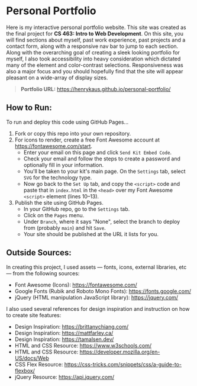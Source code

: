 # Personal Portfolio

Here is my interactive personal portfolio website. This site was created as the final project for **CS 463: Intro to Web Development**. On this site, you will find sections about myself, past work experience, past projects and a contact form, along with a responsive nav bar to jump to each section. Along with the overarching goal of creating a sleek looking portfolio for myself, I also took accessibility into heavy consideration which dictated many of the element and color-contrast selections. Responsiveness was also a major focus and you should hopefully find that the site will appear pleasant on a wide-array of display sizes.

> **Portfolio URL:** https://henrykaus.github.io/personal-portfolio/

## How to Run:

To run and deploy this code using GitHub Pages...

1. Fork or copy this repo into your own repository.
2. For icons to render, create a free Font Awesome account at https://fontawesome.com/start.
   - Enter your email on this page and click `Send Kit Embed Code`.
   - Check your email and follow the steps to create a password and optionally fill in your information.
   - You'll be taken to your kit's main page. On the `Settings` tab, select `SVG` for the technology type.
   - Now go back to the `Set Up` tab, and copy the `<script>` code and paste that in `index.html` in the `<head>` over my Font Awesome `<script>` element (lines 10–13).
3. Publish the site using GitHub Pages.
   - In your GitHub repo, go to the `Settings` tab.
   - Click on the `Pages` menu.
   - Under `Branch`, where it says "None", select the branch to deploy from (probably `main`) and hit `Save`.
   - Your site should be published at the URL it lists for you.

## Outside Sources:

In creating this project, I used assets — fonts, icons, external libraries, etc — from the following sources:

- Font Awesome (Icons): https://fontawesome.com/
- Google Fonts (Rubik and Roboto Mono Fonts): https://fonts.google.com/
- jQuery (HTML manipulation JavaScript library): https://jquery.com/

I also used several references for design inspiration and instruction on how to create site features:

- Design Inspiration: https://brittanychiang.com/
- Design Inspiration: https://mattfarley.ca/
- Design Inspiration: https://tamalsen.dev/
- HTML and CSS Resource: https://www.w3schools.com/
- HTML and CSS Resource: https://developer.mozilla.org/en-US/docs/Web
- CSS Flex Resource: https://css-tricks.com/snippets/css/a-guide-to-flexbox/
- jQuery Resource: https://api.jquery.com/
